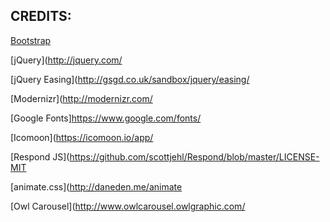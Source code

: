 
## CREDITS:

[Bootstrap](http://getbootstrap.com/)

[jQuery](http://jquery.com/

[jQuery Easing](http://gsgd.co.uk/sandbox/jquery/easing/

[Modernizr](http://modernizr.com/

[Google Fonts]https://www.google.com/fonts/

[Icomoon](https://icomoon.io/app/

[Respond JS](https://github.com/scottjehl/Respond/blob/master/LICENSE-MIT

[animate.css](http://daneden.me/animate

[Owl Carousel](http://www.owlcarousel.owlgraphic.com/

